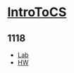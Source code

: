 # [IntroToCS](https://huang-kyle.github.io/IntroToCS/README.md)
## 1118
- [Lab](https://huang-kyle.github.io/IntroToCS/HTML_Lab2/index.html)
- [HW](https://huang-kyle.github.io/IntroToCS/HTML_HW2/index.html)
